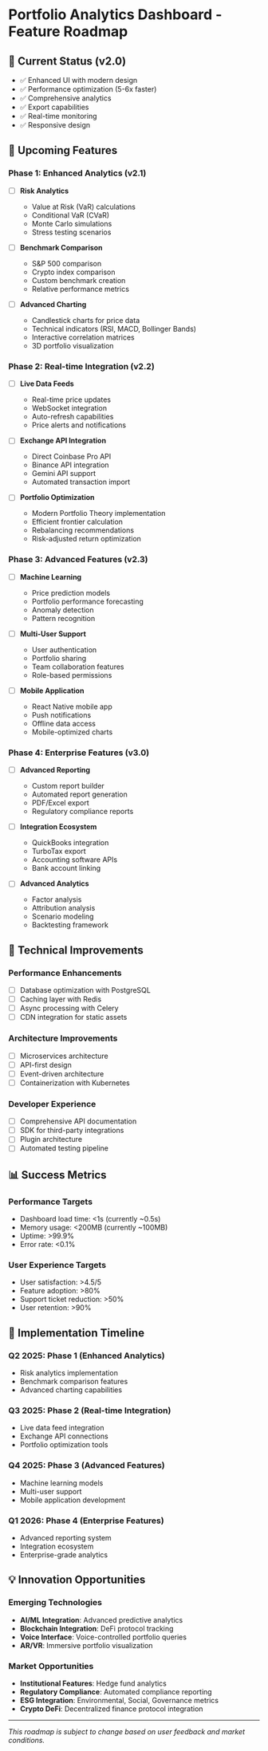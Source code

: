 # Portfolio Analytics Dashboard - Feature Roadmap

## 🎯 Current Status (v2.0)
- ✅ Enhanced UI with modern design
- ✅ Performance optimization (5-6x faster)
- ✅ Comprehensive analytics
- ✅ Export capabilities
- ✅ Real-time monitoring
- ✅ Responsive design

## 🚀 Upcoming Features

### Phase 1: Enhanced Analytics (v2.1)
- [ ] **Risk Analytics**
  - Value at Risk (VaR) calculations
  - Conditional VaR (CVaR)
  - Monte Carlo simulations
  - Stress testing scenarios

- [ ] **Benchmark Comparison**
  - S&P 500 comparison
  - Crypto index comparison
  - Custom benchmark creation
  - Relative performance metrics

- [ ] **Advanced Charting**
  - Candlestick charts for price data
  - Technical indicators (RSI, MACD, Bollinger Bands)
  - Interactive correlation matrices
  - 3D portfolio visualization

### Phase 2: Real-time Integration (v2.2)
- [ ] **Live Data Feeds**
  - Real-time price updates
  - WebSocket integration
  - Auto-refresh capabilities
  - Price alerts and notifications

- [ ] **Exchange API Integration**
  - Direct Coinbase Pro API
  - Binance API integration
  - Gemini API support
  - Automated transaction import

- [ ] **Portfolio Optimization**
  - Modern Portfolio Theory implementation
  - Efficient frontier calculation
  - Rebalancing recommendations
  - Risk-adjusted return optimization

### Phase 3: Advanced Features (v2.3)
- [ ] **Machine Learning**
  - Price prediction models
  - Portfolio performance forecasting
  - Anomaly detection
  - Pattern recognition

- [ ] **Multi-User Support**
  - User authentication
  - Portfolio sharing
  - Team collaboration features
  - Role-based permissions

- [ ] **Mobile Application**
  - React Native mobile app
  - Push notifications
  - Offline data access
  - Mobile-optimized charts

### Phase 4: Enterprise Features (v3.0)
- [ ] **Advanced Reporting**
  - Custom report builder
  - Automated report generation
  - PDF/Excel export
  - Regulatory compliance reports

- [ ] **Integration Ecosystem**
  - QuickBooks integration
  - TurboTax export
  - Accounting software APIs
  - Bank account linking

- [ ] **Advanced Analytics**
  - Factor analysis
  - Attribution analysis
  - Scenario modeling
  - Backtesting framework

## 🔧 Technical Improvements

### Performance Enhancements
- [ ] Database optimization with PostgreSQL
- [ ] Caching layer with Redis
- [ ] Async processing with Celery
- [ ] CDN integration for static assets

### Architecture Improvements
- [ ] Microservices architecture
- [ ] API-first design
- [ ] Event-driven architecture
- [ ] Containerization with Kubernetes

### Developer Experience
- [ ] Comprehensive API documentation
- [ ] SDK for third-party integrations
- [ ] Plugin architecture
- [ ] Automated testing pipeline

## 📊 Success Metrics

### Performance Targets
- Dashboard load time: <1s (currently ~0.5s)
- Memory usage: <200MB (currently ~100MB)
- Uptime: >99.9%
- Error rate: <0.1%

### User Experience Targets
- User satisfaction: >4.5/5
- Feature adoption: >80%
- Support ticket reduction: >50%
- User retention: >90%

## 🎯 Implementation Timeline

### Q2 2025: Phase 1 (Enhanced Analytics)
- Risk analytics implementation
- Benchmark comparison features
- Advanced charting capabilities

### Q3 2025: Phase 2 (Real-time Integration)
- Live data feed integration
- Exchange API connections
- Portfolio optimization tools

### Q4 2025: Phase 3 (Advanced Features)
- Machine learning models
- Multi-user support
- Mobile application development

### Q1 2026: Phase 4 (Enterprise Features)
- Advanced reporting system
- Integration ecosystem
- Enterprise-grade analytics

## 💡 Innovation Opportunities

### Emerging Technologies
- **AI/ML Integration**: Advanced predictive analytics
- **Blockchain Integration**: DeFi protocol tracking
- **Voice Interface**: Voice-controlled portfolio queries
- **AR/VR**: Immersive portfolio visualization

### Market Opportunities
- **Institutional Features**: Hedge fund analytics
- **Regulatory Compliance**: Automated compliance reporting
- **ESG Integration**: Environmental, Social, Governance metrics
- **Crypto DeFi**: Decentralized finance protocol integration

---

*This roadmap is subject to change based on user feedback and market conditions.*
